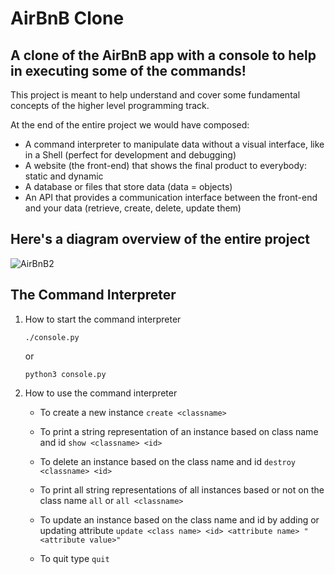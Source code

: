 # AirBnB Clone

## A clone of the AirBnB app with a console to help in executing some of the commands!

This project is meant to help understand and cover some fundamental concepts of the higher level programming track.

At the end of the entire project we would have composed:

- A command interpreter to manipulate data without a visual interface, like in a Shell (perfect for development and debugging)
- A website (the front-end) that shows the final product to everybody: static and dynamic
- A database or files that store data (data = objects)
- An API that provides a communication interface between the front-end and your data (retrieve, create, delete, update them)

## Here's a diagram overview of the entire project
![AirBnB2](https://github.com/Munjogu123/AirBnB_clone/assets/116668797/31670531-8671-4a5c-b51f-405218163092)

## The Command Interpreter
1. How to start the command interpreter

    `./console.py`

    or

    `python3 console.py`

2. How to use the command interpreter

    * To create a new instance
    `create <classname>`

    * To print a string representation of an instance based on class name and id
    `show <classname> <id>`

    * To delete an instance based on the class name and id
    `destroy <classname> <id>`

    * To print all string representations of all instances based or not on the class name
    `all`
    or
    `all <classname>`

    * To update an instance based on the class name and id by adding or updating attribute
    `update <class name> <id> <attribute name> "<attribute value>"`

    * To quit type
    `quit`